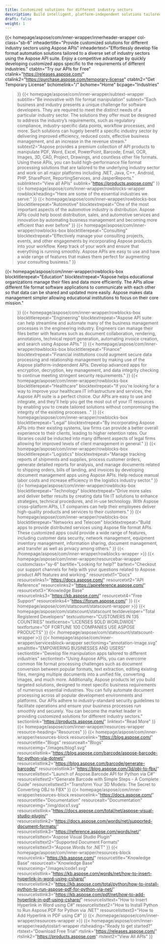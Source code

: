 ```yaml
---
title: Customized solutions for different industry sectors
description: Build intelligent, platform-independent solutions tailored to businesses belonging to different industry sectors using Aspose file format API products.
draft: false
weight: 1
---
```

{{< homepage/aspose/com/inner-wrapper/innerheader-wrapper col-class="sb-6"
  inheadertitle="Provide customized solutions for different industry sectors using Aspose APIs"
  inheadertext="Effortlessly develop file format automation solutions tailored to a diverse set of industry sectors using the Aspose API suite. Enjoy a competitive advantage by quickly developing customized apps specific to the requirements of different industries."
  ctabtn="Try our APIs for Free"
  ctalink="https://releases.aspose.com/"
  ctalink2="https://purchase.aspose.com/temporary-license"
  ctabtn2="Get Temporary License"
  bchomelink="/"
  bchome="Home"
  bcpage="Industries"
  >}}
  {{< homepage/aspose/com/inner-wrapper/subtext-wrapper
  subtitle="Be innovative with file format manipulation"
  subtext="Each business and industry presents a unique challenge for software developers. They are required to meet the distinct needs of a particular industry sector. The solutions they offer must be designed to address the industry’s requirements, such as regulatory compliance, industry-specific data points, workflow processes, and more. Such solutions can hugely benefit a specific industry sector by delivering improved efficiency, reduced costs, effective business management, and an increase in the revenue stream."
  subtext2="Aspose provides a premium collection of API products to manipulate PDF, Word, Excel, PowerPoint, Barcode, Email, OCR, Images, 3D, CAD, Project, Drawings, and countless other file formats. Using these APIs, you can build high-performance file format processing solutions that are tailored to the underlying industry sector and work on all major platforms including .NET, Java, C++, Android, PHP, SharePoint, ReportingServices, and JasperReports."
  sublinktext="View all APIs"
  sublink="https://products.aspose.com/"
  >}}
  {{< homepage/aspose/com/inner-wrapper/rowblocks-wrapper
  rowblockheading="Here are some of the essential industries we serve:"
  >}}
  {{< homepage/aspose/com/inner-wrapper/rowblocks-box
  blocktitlerepeat="Automotive"
  blocktextrepeat="One of the most important aspects of the automotive industry is distribution. Aspose APIs could help boost distribution, sales, and automotive services and innovation by automating business management and becoming more efficient than ever before"
  >}}
  {{< homepage/aspose/com/inner-wrapper/rowblocks-box
  blocktitlerepeat="Consulting"
  blocktextrepeat="Effectively manage your consulting projects, events, and other engagements by incorporating Aspose products into your workflow. Keep track of your work and ensure that everything is running smoothly. Aspose APIs are easy to use and have a wide range of features that makes them perfect for augmenting your consulting business."
  >}}

  {{< homepage/aspose/com/inner-wrapper/rowblocks-box
  blocktitlerepeat="Education"
  blocktextrepeat="Aspose helps educational organizations manage their files and data more efficiently. The APIs allow different file format software applications to communicate with each other so that data can be shared and updated more easily. Aspose makes data management simpler allowing educational institutions to focus on their core mission."
  >}}
  {{< homepage/aspose/com/inner-wrapper/rowblocks-box
  blocktitlerepeat="Engineering"
  blocktextrepeat="Aspose API suite can help streamline and automate many of the business management processes in the engineering industry. Engineers can manage their files better with features such as document collaboration, rendering, annotations, technical report generation, automating invoice creation, and search using Aspose APIs."
  >}}
  {{< homepage/aspose/com/inner-wrapper/rowblocks-box
  blocktitlerepeat="Finance"
  blocktextrepeat="Financial institutions could augment secure data processing and relationship management by making use of the Aspose platform-independent APIs. Develop advanced apps for encryption, decryption, key management, and data integrity checking to continue meeting stringent security requirements."
  >}}
  {{< homepage/aspose/com/inner-wrapper/rowblocks-box
  blocktitlerepeat="Healthcare"
  blocktextrepeat="If you're looking for a way to improve your healthcare IT infrastructure and services, the Aspose API suite is a perfect choice. Our APIs are easy to use and integrate, and they'll help you get the most out of your IT resources by enabling you to create tailored solutions without compromising the integrity of the existing processes. ."
  >}}
  {{< homepage/aspose/com/inner-wrapper/rowblocks-box
  blocktitlerepeat="Legal"
  blocktextrepeat="By incorporating Aspose APIs into their existing systems, law firms can provide a better overall experience to their clients, leading to higher retention rates. Our libraries could be inducted into many different aspects of legal firms allowing for improved levels of client management in general."
  >}}
  {{< homepage/aspose/com/inner-wrapper/rowblocks-box
  blocktitlerepeat="Logistics"
  blocktextrepeat="Manage tracking reports of shipments and supplies, process customer orders, generate detailed reports for analysis, and manage documents related to shipping orders, bills of landing, and invoices by developing document management apps using Aspose APIs. Help reduce manual labor costs and increase efficiency in the logistics industry sector."
  >}}
  {{< homepage/aspose/com/inner-wrapper/rowblocks-box
  blocktitlerepeat="Technology"
  blocktextrepeat="Drive more sales and deliver better results by creating data file IT solutions to enhance strategies, technical procedures, and in-use technology. With Aspose cross-platform APIs, I.T companies can help their employees deliver high-quality products and services to their customers."
  >}}
  {{< homepage/aspose/com/inner-wrapper/rowblocks-box
  blocktitlerepeat="Networks and Telecom"
  blocktextrepeat="Build apps to provide distributed services using Aspose file format APIs. These customized apps could provide a wide range of features, including customer data security, network management, equipment inventory management, information sharing, document management, and transfer as well as privacy among others."
  >}}
  {{< /homepage/aspose/com/inner-wrapper/rowblocks-wrapper >}}
{{< homepage/aspose/com/inner-wrapper/resourcebar-wrapper customclass="sy-6"
bartitle="Looking for help?"
bartext="Checkout our support channels for help with your questions related to Aspose product API features and working."
resourcetxt1="Docs"
resourcelinks1="https://docs.aspose.com/"
resourcetxt2="API Reference"
resourcelinks2="https://apireference.aspose.com/"
resourcetxt3="Knowledge Base"
resourcelinks3="https://kb.aspose.com/"
resourcetxt4="Free Support"
resourcelinks4="https://forum.aspose.com/"
>}}
{{< homepage/aspose/com/statscount/statscount-wrapper >}}
{{< homepage/aspose/com/statscount/statscount
textdeveloper="Total Registered Developers"
textcustomer="CUSTOMERS IN 135 COUNTRIES"
textlicense="LICENSES SOLD WORLDWIDE"
textfortune="OF FORTUNE 100 COMPANIES USE ASPOSE PRODUCTS"
>}}
{{< /homepage/aspose/com/statscount/statscount-wrapper >}}
{{< homepage/aspose/com/inner-wrapper/servicesblock-wrapper sectionimg="annotation-image.svg"
smalltitle="EMPOWERING BUSINESSES AND USERS"
sectiontitle="Develop file manipulation apps tailored to different industries"
sectiontext="Using Aspose APIs, you can overcome common file format processing challenges such as document conversion between popular formats, text extraction, editing existing files, merging multiple documents into a unified file, converting images, and much more. Additionally, Aspose products let you build targeted solutions, designed to meet specific business requirements of numerous essential industries. You can fully automate document processing across all popular development environments and platforms. Our APIs adhere to industry-standard security guidelines to facilitate operations and ensure your business processes run smoothly and securely. You can become the market leader in providing customized solutions for different industry sectors."
sectionlink="https://products.aspose.com/"
linktext="Read More"
>}}
{{< homepage/aspose/com/inner-wrapper/resources-wrapper
resource-heading="Resources"
>}}
{{< homepage/aspose/com/inner-wrapper/resources-block
resourcelink="https://blog.aspose.com/"
resourcetitle="Blogs"
resourcealt="Blogs"
resourceimg="/images/blog1.svg" resourcelistlink="https://blog.aspose.com/barcode/aspose-barcode-for-python-via-dotnet/" resourcelistlink2="https://blog.aspose.com/barcode/generate-barcode/" resourcelistlink3="https://blog.aspose.com/3d/obj-to-fbx/"
resourcelisttext="Launch of Aspose.Barcode API for Python via C#"
resourcelisttext2="Generate Barcode with Simple Steps - A Complete Guide"
resourcelisttext3="Transform Your 3D Models: The Secret to Converting OBJ to FBX"
>}}
{{< homepage/aspose/com/inner-wrapper/resources-block resourcelink="https://docs.aspose.com/"
resourcetitle="Documentation"
resourcealt="Documentation"
resourceimg="/img/docs1.svg" resourcelistlink="https://docs.aspose.com/total/net/aspose-visual-studio-plugin/" resourcelistlink2="https://docs.aspose.com/words/net/supported-document-formats/" resourcelistlink3="https://reference.aspose.com/words/net/"
resourcelisttext="Aspose Visual Studio Plugin"
resourcelisttext2="Supported Document Formats"
resourcelisttext3="Aspose.Words for .NET"
>}}
{{< homepage/aspose/com/inner-wrapper/resources-block
resourcelink="https://kb.aspose.com/"
resourcetitle="Knowledge Base"
resourcealt="Knowledge Base"
resourceimg="/images/code1.svg" resourcelistlink="https://kb.aspose.com/words/net/how-to-insert-hyperlink-in-word-using-csharp/" resourcelistlink2="https://kb.aspose.com/total/python/how-to-install-python-to-run-aspose-pdf-for-python-via-net/" resourcelistlink3="https://kb.aspose.com/pdf/net/how-to-add-hyperlink-in-pdf-using-csharp/"
resourcelisttext="How to Insert Hyperlink in Word using C#"
resourcelisttext2="How to Install Python to Run Aspose.PDF for Python via .NET"
resourcelisttext3="How to Add Hyperlink in PDF using C#"
>}}
{{< /homepage/aspose/com/inner-wrapper/resources-wrapper >}}
{{< homepage/aspose/com/inner-wrapper/readytostart-wrapper
rtsheading="Ready to get started?"
rtstext="Download Free Trial"
rtslink="https://releases.aspose.com/" rtslink2="https://products.aspose.com"
rtstext2="View All APIs"
>}}
